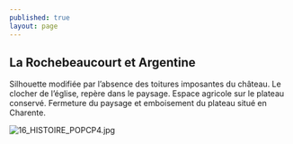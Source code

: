 ```yaml
---
published: true
layout: page
---
```

## La Rochebeaucourt et Argentine

Silhouette modifiée par l’absence des toitures imposantes du château. Le clocher de l’église, repère dans le paysage. Espace agricole sur le plateau conservé. Fermeture du paysage et emboisement du plateau situé en Charente. 

![16_HISTOIRE_POPCP4.jpg]({{site.baseurl}}/data/images/16/histoire/16_HISTOIRE_POPCP4.jpg)


